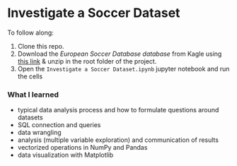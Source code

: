 # Investigate a Soccer Dataset
To follow along:

1. Clone this repo.
2. Download the *European Soccer Database database* from Kagle using [this link](https://www.kaggle.com/hugomathien/soccer/data) & unzip in the root folder of the project.
3. Open the `Investigate a Soccer Dataset.ipynb` jupyter notebook and run the cells

### What I learned

* typical data analysis process and how to formulate questions around datasets
* SQL connection and queries
* data wrangling
* analysis (multiple variable exploration) and communication of results
* vectorized operations in NumPy and Pandas
* data visualization with Matplotlib 
